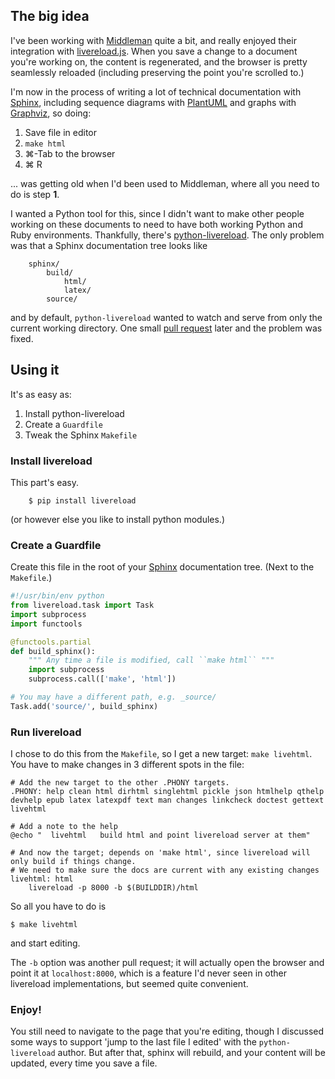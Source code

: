<!--
.. title: Live Sphinx Documentation Preview
.. date: 2013/01/30 07:18
.. slug: index
.. tags:
.. link:
.. description:
-->


## The big idea

I've been working with [Middleman][] quite a bit, and really enjoyed their integration with [livereload.js][].
When you save a change to a document you're working on, the content is regenerated, and the browser is pretty seamlessly reloaded (including preserving the point you're scrolled to.)

I'm now in the process of writing a lot of technical documentation with [Sphinx][], including sequence diagrams with [PlantUML][] and graphs with [Graphviz][], so doing:

1. Save file in editor
2. `make html`
3. ⌘-Tab to the browser
4. ⌘ R

... was getting old when I'd been used to Middleman, where all you need to do is step **1**.

I wanted a Python tool for this, since I didn't want to make other people working on these documents to need to have both working Python and Ruby environments. Thankfully, there's [python-livereload][]. The only problem was that a Sphinx documentation tree looks like

```
    sphinx/
        build/
            html/
            latex/
        source/
```

and by default, `python-livereload` wanted to watch and serve from only the current working directory. One small [pull request][] later and the problem was fixed.

## Using it

It's as easy as:

1. Install python-livereload
2. Create a `Guardfile`
3. Tweak the Sphinx `Makefile`

### Install livereload

This part's easy.

```
    $ pip install livereload
```

(or however else you like to install python modules.)

### Create a Guardfile

Create this file in the root of your [Sphinx][] documentation tree. (Next to the `Makefile`.)

``` python
#!/usr/bin/env python
from livereload.task import Task
import subprocess
import functools

@functools.partial
def build_sphinx():
    """ Any time a file is modified, call ``make html`` """
    import subprocess
    subprocess.call(['make', 'html'])

# You may have a different path, e.g. _source/
Task.add('source/', build_sphinx)
```

### Run livereload

I chose to do this from the `Makefile`, so I get a new target: `make livehtml`.
You have to make changes in 3 different spots in the file:

``` make
# Add the new target to the other .PHONY targets.
.PHONY: help clean html dirhtml singlehtml pickle json htmlhelp qthelp devhelp epub latex latexpdf text man changes linkcheck doctest gettext livehtml

# Add a note to the help
@echo "  livehtml   build html and point livereload server at them"

# And now the target; depends on 'make html', since livereload will only build if things change.
# We need to make sure the docs are current with any existing changes
livehtml: html
    livereload -p 8000 -b $(BUILDDIR)/html
```

So all you have to do is

```
$ make livehtml
```

and start editing.

The `-b` option was another pull request; it will actually open the browser and point it at `localhost:8000`, which is a feature I'd never seen in other livereload implementations, but seemed quite convenient.

### Enjoy!

You still need to navigate to the page that you're editing, though I discussed some ways to support 'jump to the last file I edited' with the `python-livereload` author. But after that, sphinx will rebuild, and your content will be updated, every time you save a file.

[PlantUML]: http://plantuml.sourceforge.net/sequence.html
[Graphviz]: http://www.graphviz.org/
[Sphinx]: http://sphinx-doc.org
[python-livereload]: https://github.com/lepture/python-livereload
[livereload.js]: https://github.com/livereload/livereload-js
[Middleman]: http://middlemanapp.com/
[pull request]: https://github.com/lepture/python-livereload/pull/16
